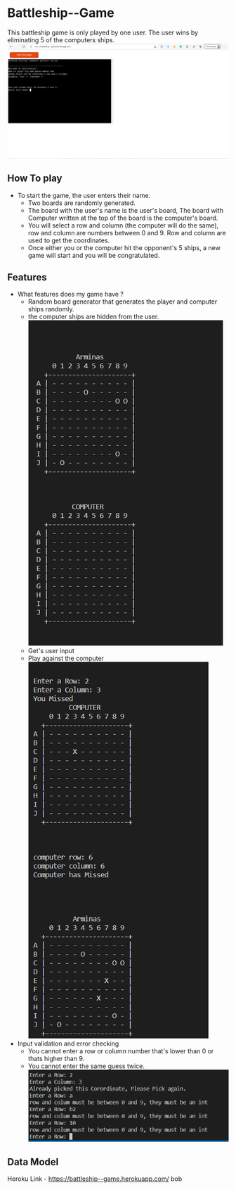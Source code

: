 # Battleship--Game
This battleship game is only played by one user. 
The user wins by eliminating 5 of the computers ships.
![Heroku Game page](Game.PNG)
## How To play
* To start the game, the user enters their name.
   + Two boards are randomly generated. 
   + The board with the user's name is the user's board, The board with Computer written at the top of the board is the computer's board. 
   + You will select a row and column (the computer will do the same), row and column are numbers between 0 and 9. Row and column are used to get the coordinates. 
   + Once either you or the computer hit the opponent's 5 ships, a new game will start and you will be congratulated. 

## Features
* What features does my game have ?
   + Random board generator that generates the player and computer ships randomly.
   + the computer ships are hidden from the user.
![random generator](random-generator.PNG)
   + Get's user input
   + Play against the computer
![Computer and user inputs](inputs.PNG)
* Input validation and error checking
   + You cannot enter a row or column number that's lower than 0 or thats higher than 9.
   + You cannot enter the same guess twice. 
![input Validations](validation.PNG)

## Data Model
Heroku Link - https://battleship--game.herokuapp.com/
bob
